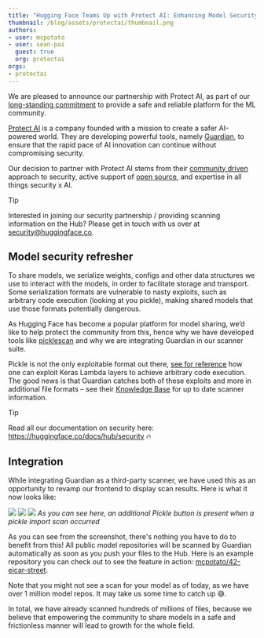 ```yaml
---
title: "Hugging Face Teams Up with Protect AI: Enhancing Model Security for the ML Community"
thumbnail: /blog/assets/protectai/thumbnail.png
authors:
- user: mcpotato
- user: sean-pai
  guest: true
  org: protectai
orgs:
- protectai
---
```

We are pleased to announce our partnership with Protect AI, as part of our [long-standing commitment](https://huggingface.co/blog/2024-security-features) to provide a safe and reliable platform for the ML community.

[Protect AI](https://protectai.com/) is a company founded with a mission to create a safer AI-powered world. They are developing powerful tools, namely [Guardian](https://protectai.com/guardian), to ensure that the rapid pace of AI innovation can continue without compromising security.

Our decision to partner with Protect AI stems from their [community driven](https://huntr.com/) approach to security, active support of [open source](https://github.com/protectai), and expertise in all things security x AI.

> [!TIP]
> Interested in joining our security partnership / providing scanning information on the Hub? Please get in touch with us over at security@huggingface.co.

## Model security refresher

To share models, we serialize weights, configs and other data structures we use to interact with the models, in order to facilitate storage and transport. Some serialization formats are vulnerable to nasty exploits, such as arbitrary code execution (looking at you pickle), making shared models that use those formats potentially dangerous.

As Hugging Face has become a popular platform for model sharing, we’d like to help protect the community from this, hence why we have developed tools like [picklescan](https://github.com/mmaitre314/picklescan) and why we are integrating Guardian in our scanner suite.

Pickle is not the only exploitable format out there, [see for reference](https://github.com/Azure/counterfit/wiki/Abusing-ML-model-file-formats-to-create-malware-on-AI-systems:-A-proof-of-concept) how one can exploit Keras Lambda layers to achieve arbitrary code execution. The good news is that Guardian catches both of these exploits and more in additional file formats – see their [Knowledge Base](https://protectai.com/insights/knowledge-base/) for up to date scanner information.

> [!TIP]
> Read all our documentation on security here: https://huggingface.co/docs/hub/security 🔥

## Integration

While integrating Guardian as a third-party scanner, we have used this as an opportunity to revamp our frontend to display scan results. Here is what it now looks like:

<img class="block" src="https://huggingface.co/datasets/huggingface/documentation-images/resolve/main/hub/third-party-scans-list.png"/>

<img class="block" src="https://huggingface.co/datasets/huggingface/documentation-images/resolve/main/hub/security-scanner-status-banner.png"/>

<img class="block" src="https://huggingface.co/datasets/huggingface/documentation-images/resolve/main/hub/security-scanner-pickle-import-list.png"/>
<em>As you can see here, an additional Pickle button is present when a pickle import scan occurred</em>

As you can see from the screenshot, there's nothing you have to do to benefit from this! All public model repositories will be scanned by Guardian automatically as soon as you push your files to the Hub. Here is an example repository you can check out to see the feature in action: [mcpotato/42-eicar-street](https://huggingface.co/mcpotato/42-eicar-street).

Note that you might not see a scan for your model as of today, as we have over 1 million model repos. It may take us some time to catch up 😅.

In total, we have already scanned hundreds of millions of files, because we believe that empowering the community to share models in a safe and frictionless manner will lead to growth for the whole field.
